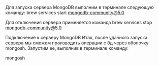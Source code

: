 Для запуска сервера MongoDB выполним в терминале следующую команду:
brew services start mongodb-community@5.0

Для отключения сервера применяется команда
brew services stop mongodb-community@5.0

Подключение к серверу MongoDB
Итак, после удачного запуска сервера мы сможем производить операции с бд через оболочку mongosh. Запустим ее, выполнив в терминале команду:

mongosh
